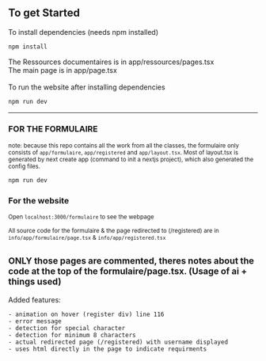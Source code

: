 ##  To get Started

To install dependencies (needs npm installed)

```bash
npm install
```

The Ressources documentaires is in app/ressources/pages.tsx\
The main page is in  app/page.tsx\
\
To run the website after installing dependencies 

```bash
npm run dev
```
--------------------------------------------------------
### FOR THE FORMULAIRE
<small>note: because this repo contains all the work from all the classes, the formulaire only consists of `app/formulaire`, `app/registered` and `app/layout.tsx`. Most of layout.tsx is generated by next create app (command to init a nextjs project), which also generated the config files.</small>
```bash
npm run dev
```

### For the website
<small>Open `localhost:3000/formulaire` to see the webpage

All source code for the formulaire & the page redirected to (/registered) are in `info/app/formulaire/page.tsx` & `info/app/registered.tsx`

ONLY those pages are commented, theres notes about the code at the top of the formulaire/page.tsx. (Usage of ai + things used)</small>
--------------------------------------------------------
Added features:
```
- animation on hover (register div) line 116
- error message 
- detection for special character
- detection for minimum 8 characters
- actual redirected page (/registered) with username displayed
- uses html directly in the page to indicate requirments
```